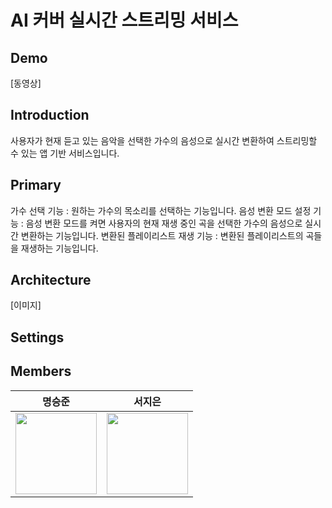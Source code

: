 # AI 커버 실시간 스트리밍 서비스

## Demo
[동영상]


## Introduction
사용자가 현재 듣고 있는 음악을 선택한 가수의 음성으로 실시간 변환하여 스트리밍할 수 있는 앱 기반 서비스입니다.


## Primary 
가수 선택 기능 : 원하는 가수의 목소리를 선택하는 기능입니다.
음성 변환 모드 설정 기능 : 음성 변환 모드를 켜면 사용자의 현재 재생 중인 곡을 선택한 가수의 음성으로 실시간 변환하는 기능입니다.
변환된 플레이리스트 재생 기능 : 변환된 플레이리스트의 곡들을 재생하는 기능입니다.


## Architecture
[이미지]


## Settings



## Members
| 명승준 | 서지은 |
| :-: | :-: |
| <img src='https://avatars.githubusercontent.com/u/74344298?v=4' height=130 width=130></img> | <img src='https://avatars.githubusercontent.com/u/54938691?v=4' height=130 width=130></img>